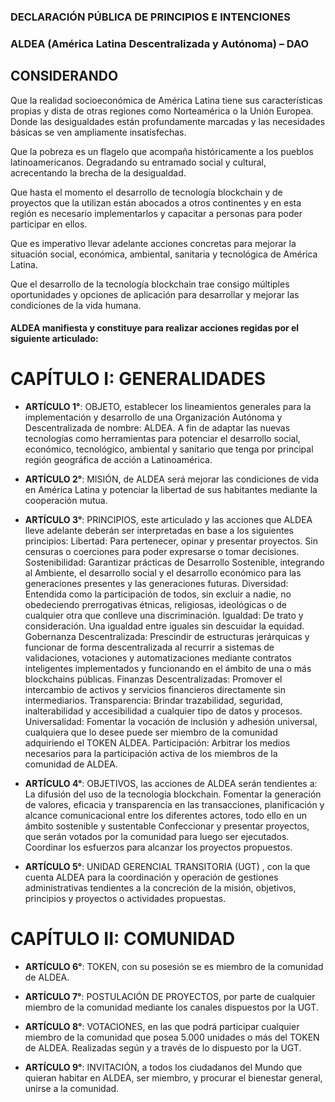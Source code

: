 ### DECLARACIÓN PÚBLICA DE PRINCIPIOS E INTENCIONES
### ALDEA (América Latina Descentralizada y Autónoma) – DAO

## CONSIDERANDO 
Que la realidad socioeconómica de América Latina tiene sus características propias y dista de otras regiones como Norteamérica o la Unión Europea. Donde las desigualdades están profundamente marcadas y las necesidades básicas se ven ampliamente insatisfechas. 

Que la pobreza es un flagelo que acompaña históricamente a los pueblos latinoamericanos. Degradando su entramado social y cultural, acrecentando la brecha de la desigualdad.

Que hasta el momento el desarrollo de tecnología blockchain y de proyectos que la utilizan están abocados a otros continentes y en esta región es necesario implementarlos y capacitar a personas para poder participar en ellos.

Que es imperativo llevar adelante acciones concretas para mejorar la situación social, económica, ambiental, sanitaria y tecnológica de América Latina.

Que el desarrollo de la tecnología blockchain trae consigo múltiples oportunidades y opciones de aplicación para desarrollar y mejorar las condiciones de la vida humana.
	
#### ALDEA manifiesta y constituye para realizar acciones regidas por el siguiente articulado:



# CAPÍTULO I: GENERALIDADES

- **ARTÍCULO 1°**: OBJETO, establecer los lineamientos generales para la implementación y desarrollo de una Organización Autónoma y Descentralizada de nombre: ALDEA. A fin de adaptar las nuevas tecnologías como herramientas para potenciar el desarrollo social, económico, tecnológico, ambiental y sanitario que tenga por principal región geográfica de acción a Latinoamérica. 

- **ARTÍCULO 2°**: MISIÓN, de ALDEA será mejorar las condiciones de vida en América Latina y potenciar la libertad de sus habitantes mediante la cooperación mutua.

- **ARTÍCULO 3°**: PRINCIPIOS, este articulado y las acciones que ALDEA lleve adelante deberán ser interpretadas en base a los siguientes principios:
Libertad: Para pertenecer, opinar y presentar proyectos. Sin censuras o coerciones para poder expresarse o tomar decisiones.
Sostenibilidad: Garantizar prácticas de Desarrollo Sostenible, integrando al Ambiente, el desarrollo social y el desarrollo económico para las generaciones presentes y las generaciones futuras.
Diversidad: Entendida como la participación de todos, sin excluir a nadie, no obedeciendo prerrogativas étnicas, religiosas, ideológicas o de cualquier otra que conlleve una discriminación.
Igualdad: De trato y consideración. Una igualdad entre iguales sin descuidar la equidad. 
Gobernanza Descentralizada: Prescindir de estructuras jerárquicas y funcionar de forma descentralizada al recurrir a sistemas de validaciones, votaciones y automatizaciones mediante contratos inteligentes implementados y funcionando en el ámbito de una o más blockchains públicas.
Finanzas Descentralizadas: Promover el intercambio de activos y servicios financieros directamente sin intermediarios.
Transparencia: Brindar trazabilidad, seguridad, inalterabilidad y accesibilidad a cualquier tipo de datos y procesos.
Universalidad: Fomentar la vocación de inclusión y adhesión universal, cualquiera que lo desee puede ser miembro de la comunidad adquiriendo el TOKEN ALDEA.
Participación: Arbitrar los medios necesarios para la participación activa de los miembros de la comunidad de ALDEA.

- **ARTÍCULO 4°**: OBJETIVOS, las acciones de ALDEA serán tendientes a:
La difusión del uso de la tecnología blockchain.
Fomentar la generación de valores, eficacia y transparencia en las transacciones, planificación y alcance comunicacional entre los diferentes actores, todo ello en un ámbito sostenible y sustentable
Confeccionar y presentar proyectos, que serán votados por la comunidad para luego ser ejecutados.
Coordinar los esfuerzos para alcanzar los proyectos propuestos.

- **ARTÍCULO 5°**: UNIDAD GERENCIAL TRANSITORIA (UGT) , con la que cuenta ALDEA para la coordinación y operación de gestiones administrativas tendientes a la concreción de la misión, objetivos, principios y proyectos o actividades propuestas.


# CAPÍTULO II: COMUNIDAD

- **ARTÍCULO 6°**: TOKEN, con su posesión se es miembro de la comunidad de ALDEA.

- **ARTÍCULO 7°**: POSTULACIÓN DE PROYECTOS, por parte de cualquier miembro de la comunidad mediante los canales dispuestos por la UGT.

- **ARTÍCULO 8°**: VOTACIONES, en las que podrá participar cualquier miembro de la comunidad que posea 5.000 unidades o más del TOKEN de ALDEA. Realizadas según y a través de lo dispuesto por la UGT. 

- **ARTÍCULO 9°**: INVITACIÓN, a todos los ciudadanos del Mundo que quieran habitar en ALDEA, ser miembro, y procurar el bienestar general, unirse a la comunidad.